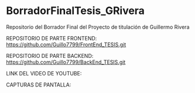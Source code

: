 # BorradorFinalTesis_GRivera
Repositorio del Borrador Final del Proyecto de titulación de Guillermo Rivera

REPOSITORIO DE PARTE FRONTEND: 
https://github.com/Guillo7799/FrontEnd_TESIS.git

REPOSITORIO DE PARTE BACKEND:
https://github.com/Guillo7799/BackEnd_TESIS.git

LINK DEL VIDEO DE YOUTUBE:


CAPTURAS DE PANTALLA: 
